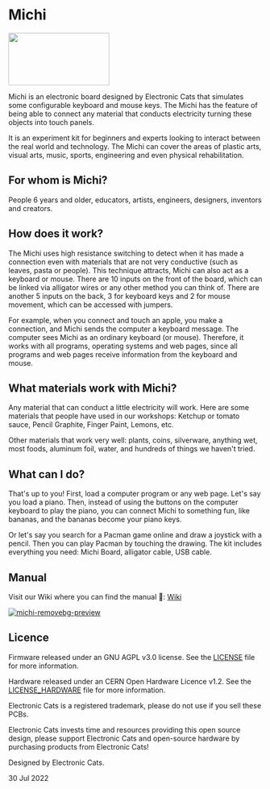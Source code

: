 # Michi

<a href="https://electroniccats.com/store/michi/">
  <img src="https://electroniccats.com/wp-content/uploads/badge_store.png" width="200" height="104" />
</a>


  Michi is an electronic board designed by Electronic Cats that simulates some configurable keyboard and mouse keys.  The Michi has the feature of being able to connect any material that conducts electricity turning these objects into touch panels. 

  It is an experiment kit for beginners and experts looking to interact between the real world and technology. The Michi can cover the areas of plastic arts, visual arts, music, sports, engineering and even physical rehabilitation.

## For whom is Michi? 

  People 6 years and older, educators, artists, engineers, designers, inventors and creators. 

## How does it work?

  The Michi uses high resistance switching to detect when it has made a connection even with materials that are not very conductive (such as leaves, pasta or people). This technique attracts, Michi can also act as a keyboard or mouse. There are 10 inputs on the front of the board, which can be linked via alligator wires or any other method you can think of. There are another 5 inputs on the back, 3 for keyboard keys and 2 for mouse movement, which can be accessed with jumpers.

  For example, when you connect and touch an apple, you make a connection, and Michi sends the computer a keyboard message. The computer sees Michi as an ordinary keyboard (or mouse). Therefore, it works with all programs, operating systems and web pages, since all programs and web pages receive information from the keyboard and mouse.

## What materials work with Michi?

  Any material that can conduct a little electricity will work. Here are some materials that people have used in our workshops: Ketchup or tomato sauce, Pencil Graphite, Finger Paint, Lemons, etc.

  Other materials that work very well: plants, coins, silverware, anything wet, most foods, aluminum foil, water, and hundreds of things we haven't tried.

## What can I do?

  That's up to you! First, load a computer program or any web page. Let's say you load a piano. Then, instead of using the buttons on the computer keyboard to play the piano, you can connect Michi to something fun, like bananas, and the bananas become your piano keys. 

  Or let's say you search for a Pacman game online and draw a joystick with a pencil. Then you can play Pacman by touching the drawing. 
  The kit includes everything you need: Michi Board, alligator cable, USB cable.

  
## Manual

Visit our Wiki where you can find the manual 📖: [Wiki](https://github.com/ElectronicCats/michi/wiki)

[![michi-removebg-preview](https://user-images.githubusercontent.com/40640735/217376542-5e614f79-aafc-4ecf-9ac8-8d718f2a0652.png)](https://github.com/ElectronicCats/michi/wiki)

## Licence

Firmware released under an GNU AGPL v3.0 license. See the [LICENSE](https://www.gnu.org/licenses/agpl-3.0.en.html) file for more information.

Hardware released under an CERN Open Hardware Licence v1.2. See the [LICENSE_HARDWARE](https://ohwr.org/project/licences/wikis/cern-ohl-v1.2) file for more information.

Electronic Cats is a registered trademark, please do not use if you sell these PCBs.

Electronic Cats invests time and resources providing this open source design, please support Electronic Cats and open-source hardware by purchasing products from Electronic Cats!

Designed by Electronic Cats.

30 Jul 2022
